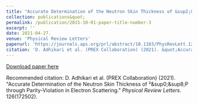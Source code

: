 ```yaml
---
title: "Accurate Determination of the Neutron Skin Thickness of &sup2;&sup0;&sup8;P through Parity-Violation in Electron Scattering."
collection: publications&quot;
permalink: /publication/2015-10-01-paper-title-number-3
excerpt: ''
date: 2021-04-27.
venue: 'Physical Review Letters'
paperurl: 'https://journals.aps.org/prl/abstract/10.1103/PhysRevLett.126.172502'
citation: 'D. Adhikari et al. (PREX Collaboration) (2021). &quot;Accurate Determination of the Neutron Skin Thickness of &sup2;&sup0;&sup8;P through Parity-Violation in Electron Scattering.&quot; <i>Physical Review Letters</i>. 126(172502).'
---
```


[Download paper here](https://journals.aps.org/prl/abstract/10.1103/PhysRevLett.126.172502)

Recommended citation: D. Adhikari et al. (PREX Collaboration) (2021). &quot;Accurate Determination of the Neutron Skin Thickness of &sup2;&sup0;&sup8;P through Parity-Violation in Electron Scattering.&quot; <i>Physical Review Letters</i>. 126(172502).
